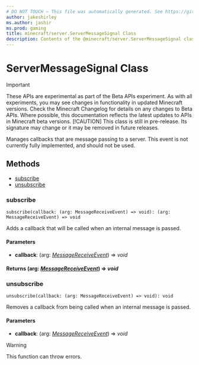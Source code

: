 ```yaml
---
# DO NOT TOUCH — This file was automatically generated. See https://github.com/mojang/minecraftapidocsgenerator to modify descriptions, examples, etc.
author: jakeshirley
ms.author: jashir
ms.prod: gaming
title: minecraft/server.ServerMessageSignal Class
description: Contents of the @minecraft/server.ServerMessageSignal class.
---
```

# ServerMessageSignal Class
>[!IMPORTANT]
>These APIs are experimental as part of the Beta APIs experiment. As with all experiments, you may see changes in functionality in updated Minecraft versions. Check the Minecraft Changelog for details on any changes to Beta APIs. Where possible, this documentation reflects the latest updates to APIs in Minecraft beta versions.
> [!CAUTION]
> This class is still in pre-release.  Its signature may change or it may be removed in future releases.

Manages callbacks that are message passing to a server. This event is not currently fully implemented, and should not be used.

## Methods
- [subscribe](#subscribe)
- [unsubscribe](#unsubscribe)

### **subscribe**
`
subscribe(callback: (arg: MessageReceiveEvent) => void): (arg: MessageReceiveEvent) => void
`

Adds a callback that will be called when an internal message is passed.

#### **Parameters**
- **callback**: (arg: [*MessageReceiveEvent*](MessageReceiveEvent.md)) => *void*

#### **Returns** (arg: [*MessageReceiveEvent*](MessageReceiveEvent.md)) => *void*

### **unsubscribe**
`
unsubscribe(callback: (arg: MessageReceiveEvent) => void): void
`

Removes a callback from being called when an internal message is passed.

#### **Parameters**
- **callback**: (arg: [*MessageReceiveEvent*](MessageReceiveEvent.md)) => *void*

> [!WARNING]
> This function can throw errors.
